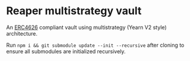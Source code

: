 # Reaper multistrategy vault

An [ERC4626](https://eips.ethereum.org/EIPS/eip-4626) compliant vault using multistrategy (Yearn V2 style) architecture.

Run `npm i && git submodule update --init --recursive` after cloning to ensure all submodules are initialized recursively.
